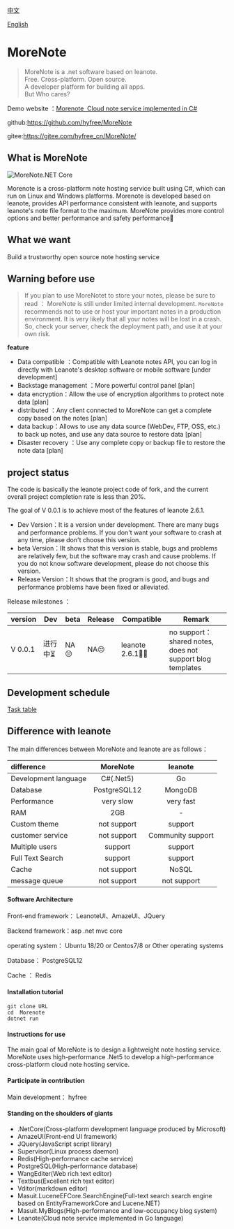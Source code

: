 [中文](./README_Chinese.md)

[English](./README_English.md)

# MoreNote

> MoreNote is a .net software based on leanote.  
> Free. Cross-platform. Open source.  
> A developer platform for building all  apps.  
> But  Who cares?

Demo website ：<a href="https://dev.morenote.top/" target="_blank">Morenote  Cloud note service implemented in C#</a>

github:https://github.com/hyfree/MoreNote

gitee:https://gitee.com/hyfree_cn/MoreNote/






## What is MoreNote

![MoreNote.NET Core](https://github.com/hyfree/MoreNote/workflows/MoreNote.NET%20Core/badge.svg?event=push)

Morenote is a cross-platform note hosting service built using C#, which can run on Linux and Windows platforms. Morenote is developed based on leanote, provides API performance consistent with leanote, and supports leanote's note file format to the maximum. MoreNote provides more control options and better performance and safety performance👏



## What we want 

Build a trustworthy open source note hosting service 

## Warning before use 

> If you plan to use MoreNotet to store your notes, please be sure to read ：
> MoreNote is still under limited internal development. `MoreNote` recommends not to use or host your important notes in a production environment. It is very likely that all your notes will be lost in a crash. So, check your server, check the deployment path, and use it at your own risk. 

**feature**

* Data compatible ：Compatible with Leanote notes API, you can log in directly with Leanote's desktop software or mobile software [under development] 
* Backstage management ：More powerful control panel [plan] 
* data encryption：Allow the use of encryption algorithms to protect note data [plan]
* distributed ：Any client connected to MoreNote can get a complete copy based on the notes [plan]
* data backup：Allows to use any data source (WebDev, FTP, OSS, etc.) to back up notes, and use any data source to restore data [plan]
* Disaster recovery ：Use any complete copy or backup file to restore the note data [plan] 


## project status

The code is basically the leanote project code of fork, and the current overall project completion rate is less than 20%.

The goal of V 0.0.1 is to achieve most of the features of leanote 2.6.1. 

- Dev Version：It is a version under development. There are many bugs and performance problems. If you don't want your software to crash at any time, please don't choose this version.
- beta Version：IIt shows that this version is stable, bugs and problems are relatively few, but the software may crash and cause problems. If you do not know software development, please do not choose this version.
- Release Version：It shows that the program is good, and bugs and performance problems have been fixed or alleviated.

Release milestones ：


| version | Dev  | beta |Release|Compatible|Remark|
|  ----    | ----  |---- |---- | --- | --- |
| V 0.0.1  |进行中⏳ | NA😒 | NA😒 |leanote 2.6.1🤦‍♂️|no support： shared notes, does not support blog templates|



## Development schedule

[Task table](./Documents/Tasks.md)

## Difference with leanote

The main differences between MoreNote and leanote are as follows：

| difference | MoreNote | leanote |
| :----- | :----: | :----: |
| Development language | C#(.Net5) | Go |
| Database | PostgreSQL12 | MongoDB  |
| Performance | very slow | very fast |
| RAM | 2GB | -  |
| Custom theme | not support | support |
| customer service | not support | Community support |
| Multiple users | support | support |
| Full Text Search | support | support |
| Cache | not support | NoSQL  |
| message queue | not support | not support |




#### Software Architecture
Front-end framework： LeanoteUI、AmazeUI、JQuery

Backend framework：asp .net mvc  core

operating system： Ubuntu 18/20  or Centos7/8  or  Other operating systems

Database： PostgreSQL12

Cache ： Redis

#### Installation tutorial
```ssh
git clone URL
cd  Morenote
dotnet run
```

#### Instructions for use
 The main goal of MoreNote is to design a lightweight note hosting service. MoreNote uses high-performance .Net5 to develop a high-performance cross-platform cloud note hosting service.


#### Participate in contribution 

Main development： hyfree

#### Standing on the shoulders of giants
- .NetCore(Cross-platform development language produced by Microsoft)
- AmazeUI(Front-end UI framework)
- JQuery(JavaScript script library)
- Supervisor(Linux process daemon) 
- Redis(High-performance cache service)
- PostgreSQL(High-performance database)
- WangEditer(Web rich text editor)
- Textbus(Excellent rich text editor)
- Vditor(markdown editor)
- Masuit.LuceneEFCore.SearchEngine(Full-text search search engine based on EntityFrameworkCore and Lucene.NET)
- Masuit.MyBlogs(High-performance and low-occupancy blog system)
- Leanote(Cloud note service implemented in Go language)

